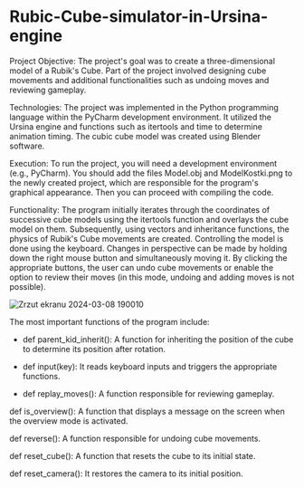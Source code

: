 # Rubic-Cube-simulator-in-Ursina-engine

Project Objective:
The project's goal was to create a three-dimensional model of a Rubik's Cube. Part of the project involved designing cube movements and additional functionalities such as undoing moves and reviewing gameplay.

Technologies:
The project was implemented in the Python programming language within the PyCharm development environment. It utilized the Ursina engine and functions such as itertools and time to determine animation timing. The cubic cube model was created using Blender software.

Execution:
To run the project, you will need a development environment (e.g., PyCharm). You should add the files Model.obj and ModelKostki.png to the newly created project, which are responsible for the program's graphical appearance. Then you can proceed with compiling the code.

Functionality:
The program initially iterates through the coordinates of successive cube models using the itertools function and overlays the cube model on them. Subsequently, using vectors and inheritance functions, the physics of Rubik's Cube movements are created. Controlling the model is done using the keyboard. Changes in perspective can be made by holding down the right mouse button and simultaneously moving it. By clicking the appropriate buttons, the user can undo cube movements or enable the option to review their moves (in this mode, undoing and adding moves is not possible).


![Zrzut ekranu 2024-03-08 190010](https://github.com/kacdro/Rubic-Cube-simulator-in-Ursina-engine/assets/100469610/5f267ae4-5ac1-42ce-ae35-4ff1dd82c413)



The most important functions of the program include:

- def parent_kid_inherit(): A function for inheriting the position of the cube to determine its position after rotation.

- def input(key): It reads keyboard inputs and triggers the appropriate functions.

- def replay_moves(): A function responsible for reviewing gameplay.

def is_overview(): A function that displays a message on the screen when the overview mode is activated.

def reverse(): A function responsible for undoing cube movements.

def reset_cube(): A function that resets the cube to its initial state.

def reset_camera(): It restores the camera to its initial position.

